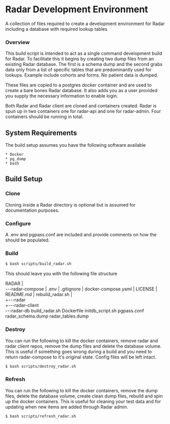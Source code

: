 # Radar Development Environment

A collection of files required to create a development environment for Radar including a database with required lookup tables

### Overview

This build script is intended to act as a single command development build for Radar. To facilitate this it begins by creating two dump files from an existing Radar database. The first is a schema dump and the second grabs data only from a list of specific tables that are predominantly used for lookups. Example include cohorts and forms. No patient data is dumped.

These files are copied to a postgres docker container and are used to create a bare bones Radar database. It also adds you as a user provided you supply the necessary information to enable login.

Both Radar and Radar client are cloned and containers created. Radar is spun up in two containers one for radar-api and one for radar-admin. Four containers should be running in total. 

## System Requirements

The build setup assumes you have the following software available 

    * Docker
    * pg_dump
    * bash


## Build Setup

### Clone

Cloning inside a Radar directory is optional but is assumed for documentation purposes.

### Configure

A .env and pgpass.conf are included and provide comments on how the should be populated.

### Build

```bash
$ bash scripts/build_radar.sh
```

This should leave you with the following file structure

RADAR
|   
\---radar-compose
    |   .env
    |   .gitignore
    |   docker-compose.yaml
    |   LICENSE
    |   README.md
    |   rebuild_radar.sh
    |   
    +---radar            
    +---radar-client        
    \---radar-db
            build_radar.sh
            Dockerfile
            initdb_script.sh
            pgpass.conf
            radar_schema.dump
            radar_tables.dump

### Destroy

You can run the following to kill the docker containers, remove radar and radar client repos, remove the dump files and delete the database volume. This is useful if something goes wrong during a build and you need to return radar-compose to it's original state. Config files will be left intact.

```bash
$ bash scripts/destroy_radar.sh
```

### Refresh

You can run the following to kill the docker containers, remove the dump files, delete the database volume, create clean dump files, rebuild and spin up the docker containers. This is useful for cleaning your test data and for updating when new items are added through Radar admin.

```bash
$ bash scripts/refresh_radar.sh
```
